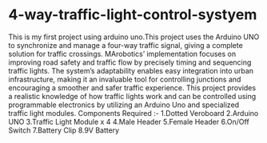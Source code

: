 # 4-way-traffic-light-control-systyem
This is my first project using arduino uno.This project uses the Arduino UNO to synchronize and manage a four-way traffic signal, giving a complete solution for traffic crossings. MArobotics’ implementation focuses on improving road safety and traffic flow by precisely timing and sequencing traffic lights. The system’s adaptability enables easy integration into urban infrastructure, making it an invaluable tool for controlling junctions and encouraging a smoother and safer traffic experience. This project provides a realistic knowledge of how traffic lights work and can be controlled using programmable electronics by utilizing an Arduino Uno and specialized traffic light modules.
Components Required :-
1.Dotted Veroboard
2.Arduino UNO
3.Traffic Light Module x 4
4.Male Header
5.Female Header
6.On/Off Switch
7.Battery Clip
8.9V Battery
